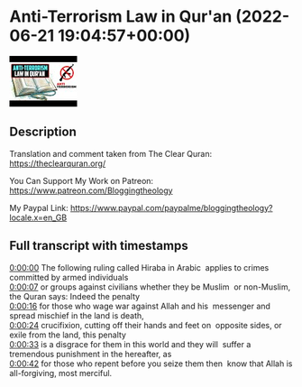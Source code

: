 # Anti-Terrorism Law in Qur'an (2022-06-21 19:04:57+00:00)

![alt Anti-Terrorism Law in Qur'an](pBWaX7juDGI.jpg "Anti-Terrorism Law in Qur'an")

## Description

Translation and comment taken from The Clear Quran: https://theclearquran.org/

You Can Support My Work on Patreon:
https://www.patreon.com/Bloggingtheology

My Paypal Link: 
https://www.paypal.com/paypalme/bloggingtheology?locale.x=en_GB



## Full transcript with timestamps

[0:00:00](https://youtu.be/pBWaX7juDGI?t=0) The following ruling called Hiraba in Arabic 
applies to crimes committed by armed individuals    
[0:00:07](https://youtu.be/pBWaX7juDGI?t=7) or groups against civilians whether they be Muslim 
or non-Muslim, the Quran says: Indeed the penalty    
[0:00:16](https://youtu.be/pBWaX7juDGI?t=16) for those who wage war against Allah and his 
messenger and spread mischief in the land is death,    
[0:00:24](https://youtu.be/pBWaX7juDGI?t=24) crucifixion, cutting off their hands and feet on 
opposite sides, or exile from the land, this penalty    
[0:00:33](https://youtu.be/pBWaX7juDGI?t=33) is a disgrace for them in this world and they will 
suffer a tremendous punishment in the hereafter, as    
[0:00:42](https://youtu.be/pBWaX7juDGI?t=42) for those who repent before you seize them then 
know that Allah is all-forgiving, most merciful.  
